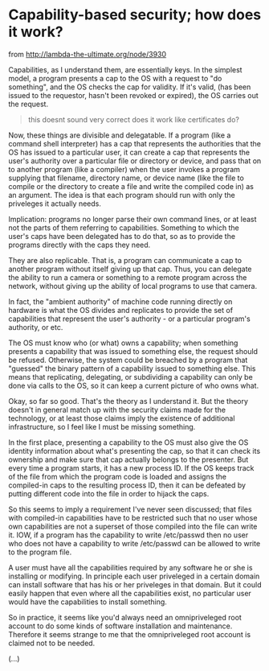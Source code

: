 # Capability-based security; how does it work?

from http://lambda-the-ultimate.org/node/3930

Capabilities, as I understand them, are essentially keys. 
In the simplest model, a program presents a cap to the OS with a request to "do something", and the OS checks the cap for validity. 
If it's valid, (has been issued to the requestor, hasn't been revoked or expired), the OS carries out the request.
> this doesnt sound very correct
> does it work like certificates do?

Now, these things are divisible and delegatable. 
If a program (like a command shell interpreter) has a cap that represents the authorities that the OS has issued to a particular user, 
it can create a cap that represents the user's authority over a particular file or directory or device, 
and pass that on to another program (like a compiler) when the user invokes a program supplying that filename, directory name, 
or device name (like the file to compile or the directory to create a file and write the compiled code in) as an argument. 
The idea is that each program should run with only the priveleges it actually needs.

Implication: programs no longer parse their own command lines, or at least not the parts of them referring to capabilities. 
Something to which the user's caps have been delegated has to do that, so as to provide the programs directly with the caps they need.

They are also replicable. That is, a program can communicate a cap to another program without itself giving up that cap. 
Thus, you can delegate the ability to run a camera or something to a remote program across the network, 
without giving up the ability of local programs to use that camera.

In fact, the "ambient authority" of machine code running directly on hardware is what the OS divides and replicates to provide the 
set of capabilities that represent the user's authority - or a particular program's authority, or etc.

The OS must know who (or what) owns a capability; when something presents a capability that was issued to something else, 
the request should be refused. Otherwise, the system could be breached by a program that "guessed" the binary pattern of a 
capability issued to something else. This means that replicating, delegating, or subdividing a capability can only be 
done via calls to the OS, so it can keep a current picture of who owns what.

Okay, so far so good. That's the theory as I understand it. But the theory doesn't in general match up with the security 
claims made for the technology, or at least those claims imply the existence of additional infrastructure, so I feel like 
I must be missing something.

In the first place, presenting a capability to the OS must also give the OS identity information about what's presenting the cap, 
so that it can check its ownership and make sure that cap actually belongs to the presenter. But every time a program starts, 
it has a new process ID. If the OS keeps track of the file from which the program code is loaded and assigns the compiled-in caps 
to the resulting process ID, then it can be defeated by putting different code into the file in order to hijack the caps.

So this seems to imply a requirement I've never seen discussed; that files with compiled-in capabilities have to be restricted 
such that no user whose own capabilities are not a superset of those compiled into the file can write it. IOW, if a program has 
the capability to write /etc/passwd then no user who does not have a capability to write /etc/passwd can be allowed to write to 
the program file.

A user must have all the capabilities required by any software he or she is installing or modifying. In principle each user 
priveleged in a certain domain can install software that has his or her priveleges in that domain. But it could easily happen 
that even where all the capabilities exist, no particular user would have the capabilities to install something.

So in practice, it seems like you'd always need an omnipriveleged root account to do some kinds of software installation and maintenance. 
Therefore it seems strange to me that the omnipriveleged root account is claimed not to be needed.

(...)
